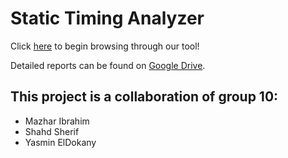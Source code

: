 # Static Timing Analyzer

Click [here](https://dokany.github.io/STA/) to begin browsing through our tool!

Detailed reports can be found on [Google Drive](https://drive.google.com/open?id=0BzK2vHVCKvxSYWt2RkxUWS1ZeGc).

## This project is a collaboration of group 10:
- Mazhar Ibrahim
- Shahd Sherif
- Yasmin ElDokany
